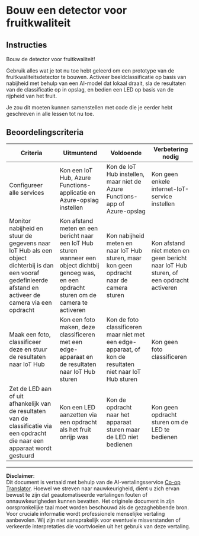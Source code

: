 <!--
CO_OP_TRANSLATOR_METADATA:
{
  "original_hash": "1a85e50c33c38dcd2cde2a97d132f248",
  "translation_date": "2025-08-27T20:55:56+00:00",
  "source_file": "4-manufacturing/lessons/4-trigger-fruit-detector/assignment.md",
  "language_code": "nl"
}
-->
# Bouw een detector voor fruitkwaliteit

## Instructies

Bouw de detector voor fruitkwaliteit!

Gebruik alles wat je tot nu toe hebt geleerd om een prototype van de fruitkwaliteitsdetector te bouwen. Activeer beeldclassificatie op basis van nabijheid met behulp van een AI-model dat lokaal draait, sla de resultaten van de classificatie op in opslag, en bedien een LED op basis van de rijpheid van het fruit.

Je zou dit moeten kunnen samenstellen met code die je eerder hebt geschreven in alle lessen tot nu toe.

## Beoordelingscriteria

| Criteria | Uitmuntend | Voldoende | Verbetering nodig |
| -------- | ---------- | --------- | ----------------- |
| Configureer alle services | Kon een IoT Hub, Azure Functions-applicatie en Azure-opslag instellen | Kon de IoT Hub instellen, maar niet de Azure Functions-app of Azure-opslag | Kon geen enkele internet-IoT-service instellen |
| Monitor nabijheid en stuur de gegevens naar IoT Hub als een object dichterbij is dan een vooraf gedefinieerde afstand en activeer de camera via een opdracht | Kon afstand meten en een bericht naar een IoT Hub sturen wanneer een object dichtbij genoeg was, en een opdracht sturen om de camera te activeren | Kon nabijheid meten en naar IoT Hub sturen, maar kon geen opdracht naar de camera sturen | Kon afstand niet meten en geen bericht naar IoT Hub sturen, of een opdracht activeren |
| Maak een foto, classificeer deze en stuur de resultaten naar IoT Hub | Kon een foto maken, deze classificeren met een edge-apparaat en de resultaten naar IoT Hub sturen | Kon de foto classificeren maar niet met een edge-apparaat, of kon de resultaten niet naar IoT Hub sturen | Kon geen foto classificeren |
| Zet de LED aan of uit afhankelijk van de resultaten van de classificatie via een opdracht die naar een apparaat wordt gestuurd | Kon een LED aanzetten via een opdracht als het fruit onrijp was | Kon de opdracht naar het apparaat sturen maar de LED niet bedienen | Kon geen opdracht sturen om de LED te bedienen |

---

**Disclaimer**:  
Dit document is vertaald met behulp van de AI-vertalingsservice [Co-op Translator](https://github.com/Azure/co-op-translator). Hoewel we streven naar nauwkeurigheid, dient u zich ervan bewust te zijn dat geautomatiseerde vertalingen fouten of onnauwkeurigheden kunnen bevatten. Het originele document in zijn oorspronkelijke taal moet worden beschouwd als de gezaghebbende bron. Voor cruciale informatie wordt professionele menselijke vertaling aanbevolen. Wij zijn niet aansprakelijk voor eventuele misverstanden of verkeerde interpretaties die voortvloeien uit het gebruik van deze vertaling.